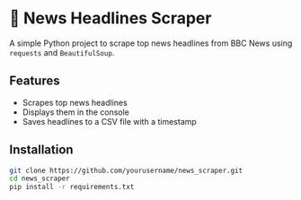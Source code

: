 # 📰 News Headlines Scraper

A simple Python project to scrape top news headlines from BBC News using `requests` and `BeautifulSoup`.

## Features
- Scrapes top news headlines
- Displays them in the console
- Saves headlines to a CSV file with a timestamp

## Installation
```bash
git clone https://github.com/yourusername/news_scraper.git
cd news_scraper
pip install -r requirements.txt
